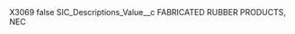 <?xml version="1.0" encoding="UTF-8"?>
<CustomMetadata xmlns="http://soap.sforce.com/2006/04/metadata" xmlns:xsi="http://www.w3.org/2001/XMLSchema-instance" xmlns:xsd="http://www.w3.org/2001/XMLSchema">
    <label>X3069</label>
    <protected>false</protected>
    <values>
        <field>SIC_Descriptions_Value__c</field>
        <value xsi:type="xsd:string">FABRICATED RUBBER PRODUCTS, NEC</value>
    </values>
</CustomMetadata>
